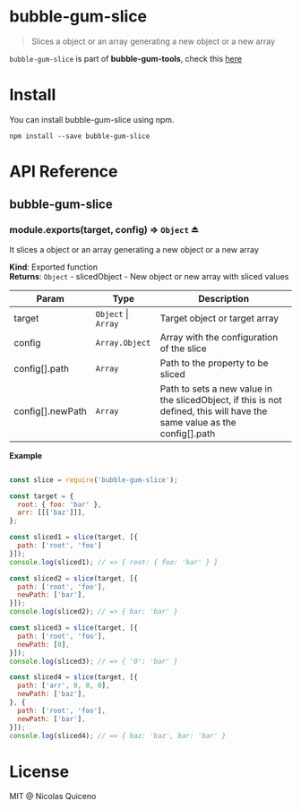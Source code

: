 # bubble-gum-slice

> Slices a object or an array generating a new object or a new array

`bubble-gum-slice` is part of **bubble-gum-tools**, check this [here](https://github.com/nquicenob/bubble-gum-tools)

# Install

You can install bubble-gum-slice using npm.

```
npm install --save bubble-gum-slice
```

# API Reference

<a name="module_bubble-gum-slice"></a>

## bubble-gum-slice
<a name="exp_module_bubble-gum-slice--module.exports"></a>

### module.exports(target, config) ⇒ <code>Object</code> ⏏
It slices a object or an array generating a new object or a new array

**Kind**: Exported function  
**Returns**: <code>Object</code> - slicedObject - New object or new array with sliced values  

| Param | Type | Description |
| --- | --- | --- |
| target | <code>Object</code> &#124; <code>Array</code> | Target object or target array |
| config | <code>Array.Object</code> | Array with the configuration of the slice |
| config[].path | <code>Array</code> | Path to the property to be sliced |
| config[].newPath | <code>Array</code> | Path to sets a new value in the slicedObject, if this is not defined, this will have the same value as the config[].path |

**Example**  
```javascript

const slice = require('bubble-gum-slice');

const target = {
  root: { foo: 'bar' },
  arr: [[['baz']]],
};

const sliced1 = slice(target, [{
  path: ['root', 'foo']
}]);
console.log(sliced1); // => { root: { foo: 'bar' } }

const sliced2 = slice(target, [{
  path: ['root', 'foo'],
  newPath: ['bar'],
}]);
console.log(sliced2); // => { bar: 'bar' }

const sliced3 = slice(target, [{
  path: ['root', 'foo'],
  newPath: [0],
}]);
console.log(sliced3); // => { '0': 'bar' }

const sliced4 = slice(target, [{
  path: ['arr', 0, 0, 0],
  newPath: ['baz'],
}, {
  path: ['root', 'foo'],
  newPath: ['bar'],
}]);
console.log(sliced4); // => { baz: 'baz', bar: 'bar' }

```


# License

MIT @ Nicolas Quiceno
